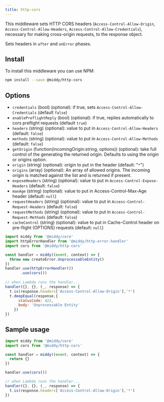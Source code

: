 ```yaml
---
title: http-cors
---
```


This middleware sets HTTP CORS headers (`Access-Control-Allow-Origin`, `Access-Control-Allow-Headers`, `Access-Control-Allow-Credentials`), necessary for making cross-origin requests, to the response object.

Sets headers in `after` and `onError` phases.


## Install

To install this middleware you can use NPM:

```bash npm2yarn
npm install --save @middy/http-cors
```


## Options

 - `credentials` (bool) (optional): if true, sets `Access-Control-Allow-Credentials` (default `false`)
 - `enablePreflightReply` (bool) (optional): if true, replies automatically to cors preflight requests (default `true`)
 - `headers` (string) (optional): value to put in `Access-Control-Allow-Headers` (default: `false`)
 - `methods` (string) (optional): value to put in `Access-Control-Allow-Methods` (default: `false`)
 - `getOrigin` (function(incomingOrigin:string, options)) (optional): take full control of the generating the returned origin. Defaults to using the origin or origins option.
 - `origin` (string) (optional): origin to put in the header (default: "`*`")
 - `origins` (array) (optional): An array of allowed origins. The incoming origin is matched against the list and is returned if present. 
 - `exposeHeaders` (string) (optional): value to put in `Access-Control-Expose-Headers` (default: `false`)
 - `maxAge` (string) (optional): value to put in Access-Control-Max-Age header (default: `null`)
 - `requestHeaders` (string) (optional): value to put in `Access-Control-Request-Headers` (default: `false`)
 - `requestMethods` (string) (optional): value to put in `Access-Control-Request-Methods` (default: `false`)
 - `cacheControl` (string) (optional): value to put in Cache-Control header on pre-flight (OPTIONS) requests (default: `null`)

```javascript
import middy from '@middy/core'
import httpErrorHandler from '@middy/http-error-handler'
import cors from '@middy/http-cors'

const handler = middy((event, context) => {
  throw new createError.UnprocessableEntity()
})
handler.use(httpErrorHandler())
       .use(cors())
           
// when Lambda runs the handler...
handler({}, {}, (_, response) => {
  t.is(response.headers['Access-Control-Allow-Origin'],'*')
  t.deepEqual(response,{
      statusCode: 422,
      body: 'Unprocessable Entity'
    })
})
```

## Sample usage

```javascript
import middy from '@middy/core'
import cors from '@middy/http-cors'

const handler = middy((event, context) => {
  return {}
})

handler.use(cors())

// when Lambda runs the handler...
handler({}, {}, (_, response) => {
  t.is(response.headers['Access-Control-Allow-Origin'],'*')
})
```
